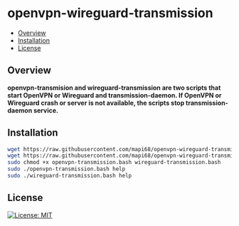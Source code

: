 # openvpn-wireguard-transmission

* [Overview](#overview)
* [Installation](#installation)
* [License](#license)

## Overview
<b>openvpn-transmision and wireguard-transmission are two scripts that start OpenVPN or Wireguard and transmission-daemon. If OpenVPN or Wireguard crash or server is not available, the scripts stop transmission-daemon service.</b>


## Installation

```bash
wget https://raw.githubusercontent.com/mapi68/openvpn-wireguard-transmission/master/openvpn-transmission.bash
wget https://raw.githubusercontent.com/mapi68/openvpn-wireguard-transmission/master/wireguard-transmission.bash
sudo chmod +x openvpn-transmission.bash wireguard-transmission.bash
sudo ./openvpn-transmission.bash help
sudo ./wireguard-transmission.bash help

```


## License
[![License: MIT](https://img.shields.io/badge/License-MIT-blue.svg)](LICENSE)
